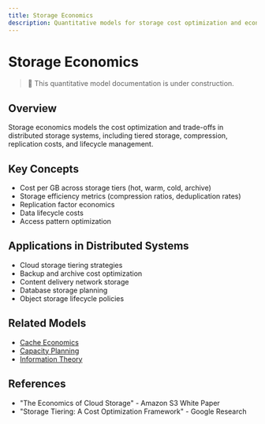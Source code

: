 ```yaml
---
title: Storage Economics
description: Quantitative models for storage cost optimization and economics
---
```


# Storage Economics

> 🚧 This quantitative model documentation is under construction.

## Overview
Storage economics models the cost optimization and trade-offs in distributed storage systems, including tiered storage, compression, replication costs, and lifecycle management.

## Key Concepts
- Cost per GB across storage tiers (hot, warm, cold, archive)
- Storage efficiency metrics (compression ratios, deduplication rates)
- Replication factor economics
- Data lifecycle costs
- Access pattern optimization

## Applications in Distributed Systems
- Cloud storage tiering strategies
- Backup and archive cost optimization
- Content delivery network storage
- Database storage planning
- Object storage lifecycle policies

## Related Models
- [Cache Economics](../../architects-handbook/quantitative-analysis/cache-economics.md)
- [Capacity Planning](../../architects-handbook/quantitative-analysis/capacity-planning.md)
- [Information Theory](../../architects-handbook/quantitative-analysis/information-theory.md)

## References
- "The Economics of Cloud Storage" - Amazon S3 White Paper
- "Storage Tiering: A Cost Optimization Framework" - Google Research